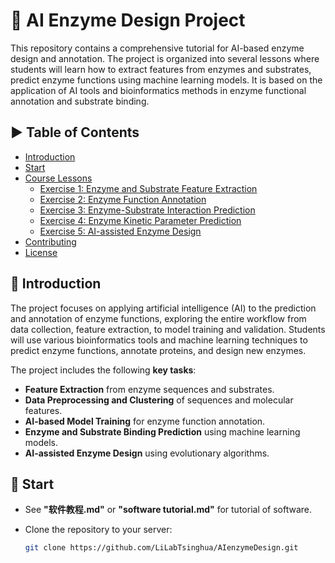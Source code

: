 # 🌟 AI Enzyme Design Project

This repository contains a comprehensive tutorial for AI-based enzyme design and annotation. The project is organized into several lessons where students will learn how to extract features from enzymes and substrates, predict enzyme functions using machine learning models. It is based on the application of AI tools and bioinformatics methods in enzyme functional annotation and substrate binding.

## ▶ Table of Contents

- [Introduction](#introduction)
- [Start](#start)
- [Course Lessons](#course-lessons)
  - [Exercise 1: Enzyme and Substrate Feature Extraction](#exercise1)
  - [Exercise 2: Enzyme Function Annotation](#exercise2)
  - [Exercise 3: Enzyme-Substrate Interaction Prediction](#exercise3)
  - [Exercise 4: Enzyme Kinetic Parameter Prediction](#exercise4)
  - [Exercise 5: AI-assisted Enzyme Design](#exercise5)
- [Contributing](#contributing)
- [License](#license)

## 👀 Introduction

The project focuses on applying artificial intelligence (AI) to the prediction and annotation of enzyme functions, exploring the entire workflow from data collection, feature extraction, to model training and validation. Students will use various bioinformatics tools and machine learning techniques to predict enzyme functions, annotate proteins, and design new enzymes.

The project includes the following **key tasks**:
- **Feature Extraction** from enzyme sequences and substrates.
- **Data Preprocessing and Clustering** of sequences and molecular features.
- **AI-based Model Training** for enzyme function annotation.
- **Enzyme and Substrate Binding Prediction** using machine learning models.
- **AI-assisted Enzyme Design** using evolutionary algorithms.

## 🌱 Start

- See **"软件教程.md"** or **"software tutorial.md"** for tutorial of software.
  
- Clone the repository to your server:

  ```bash
  git clone https://github.com/LiLabTsinghua/AIenzymeDesign.git
